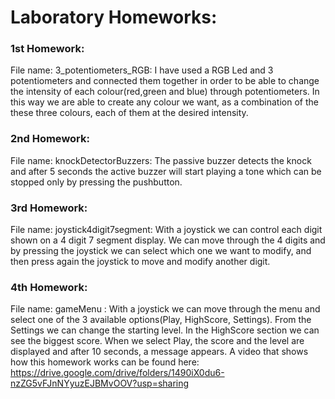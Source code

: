 # Laboratory Homeworks:

### 1st Homework:
File name: 3_potentiometers_RGB: I have used a RGB Led and 3 potentiometers and connected them together in order to be able to change the intensity of each colour(red,green and blue) through potentiometers. In this way we are able to create any colour we want, as a combination of the these three colours, each of them at the desired intensity.

### 2nd Homework:
File name: knockDetectorBuzzers: The passive buzzer detects the knock and after 5 seconds the active buzzer will start playing a tone which can be stopped only by pressing the pushbutton.

### 3rd Homework:
File name: joystick4digit7segment: With a joystick we can control each digit shown on a 4 digit 7 segment display. We can move through the 4 digits and by pressing the joystick we can select which one we want to modify, and then press again the joystick to move and modify another digit.

### 4th Homework:
File name: gameMenu : With a joystick we can move through the menu and select one of the 3 available options(Play, HighScore, Settings).
From the Settings we can change the starting level. In the HighScore section we can see the biggest score. When we select Play, the score and the level are displayed and after 10 seconds, a message appears. A video that shows how this homework works can be found here:
https://drive.google.com/drive/folders/1490iX0du6-nzZG5vFJnNYyuzEJBMvOOV?usp=sharing
